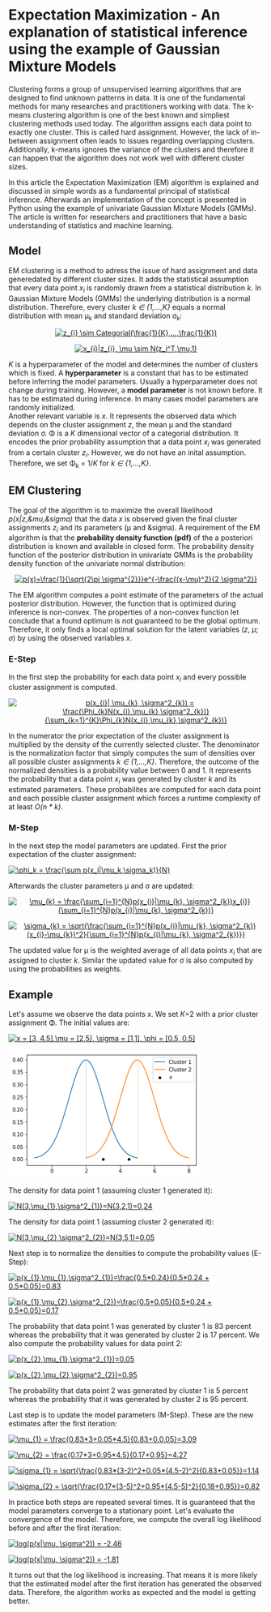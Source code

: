 <h1>Expectation Maximization - An explanation of statistical inference using the example of Gaussian Mixture Models</h1>

Clustering forms a group of unsupervised learning algorithms that are designed to find unknown patterns in data. It is one of the fundamental methods for many researches and practitioners working with data. The k-means clustering algorithm is one of the best known and simpliest clustering methods used today. The algorithm assigns each data point to exactly one cluster. This is called hard assignment. However, the lack of in-between assignment often leads to issues regarding overlapping clusters. Additionally, k-means ignores the variance of the clusters and therefore it can happen that the algorithm does not work well with different cluster sizes.

In this article the Expectation Maximization (EM) algorithm is explained and discussed in simple words as a fundamental principal of statistical inference. Afterwards an implementation of the concept is presented in Python using the example of univariate Gaussian Mixture Models (GMMs). The article is written for researchers and practitioners that have a basic understanding of statistics and machine learning.

<h2>Model</h2>
EM clustering is a method to adress the issue of hard assignment and data generedated by different cluster sizes. It adds the statistical assumption that every data point <i>x<sub>i</sub></i> is randomly drawn from a statistical distribution <i>k</i>. In Gaussian Mixture Models (GMMs) the underlying distribution is a normal distribution. Therefore, every cluster <i>k &isin; {1,...,K}</i> equals a normal distribution with mean &mu;<sub>k</sub> and standard deviation &sigma;<sub>k</sub>:

<p align="center">
<a href="https://www.codecogs.com/eqnedit.php?latex=\dpi{120}&space;z_{i}&space;\sim&space;Categorial(\frac{1}{K},...,\frac{1}{K})" target="_blank"><img src="https://latex.codecogs.com/gif.latex?\dpi{120}&space;z_{i}&space;\sim&space;Categorial(\frac{1}{K},...,\frac{1}{K})" title="z_{i} \sim Categorial(\frac{1}{K},...,\frac{1}{K})" /></a>
</p>

<p align="center">
<a href="https://www.codecogs.com/eqnedit.php?latex=\dpi{120}&space;x_{i}|z_{i},&space;\mu&space;\sim&space;N(z_i^T,\mu,1)" target="_blank"><img src="https://latex.codecogs.com/gif.latex?\dpi{120}&space;x_{i}|z_{i},&space;\mu&space;\sim&space;N(z_i^T,\mu,1)" title="x_{i}|z_{i}, \mu \sim N(z_i^T,\mu,1)" /></a>
</p>

<i>K</i> is a hyperparameter of the model and determines the number of clusters which is fixed. A <b>hyperparameter</b> is a constant that has to be estimated before inferring the model parameters. Usually a hyperparameter does not change during training. However, a <b>model parameter</b> is not known before. It has to be estimated during inference. In many cases model parameters are randomly initialized. <br>
Another relevant variable is <i>x</i>. It represents the observed data which depends on the cluster assignment <i>z</i>, the mean &mu; and the standard deviation &sigma;. &Phi; is a <i>K</i> dimensional vector of a categorial distribution. It encodes the prior probability assumption that a data point <i>x<sub>i</sub></i> was generated from a certain cluster <i>z<sub>i</sub></i>. However, we do not have an inital assumption. Therefore, we set &Phi;<sub>k</sub> = 1/<i>K</i> for <i>k &isin; {1,...,K}</i>. 

<h2>EM Clustering</h2>

The goal of the algorithm is to maximize the overall likelihood <i>p(x|z,&mu,&sigma)</i> that the data <i>x</i> is observed given the final cluster assignments <i>z<sub>i</sub></i> and its parameters (&mu; and &sigma). A requirement of the EM algorithm is that the <b>probability density function (pdf)</b> of the a posteriori distribution is known and available in closed form. The probability density function of the posterior distribution in univariate GMMs is the probability density function of the univariate normal distribution: 
<p align="center">
<a href="https://www.codecogs.com/eqnedit.php?latex=\dpi{120}&space;p(x)=\frac{1}{\sqrt{2\pi&space;\sigma^{2}}}e^{-\frac{(x-\mu)^2}{2&space;\sigma^2}}" target="_blank"><img src="https://latex.codecogs.com/gif.latex?\dpi{120}&space;p(x)=\frac{1}{\sqrt{2\pi&space;\sigma^{2}}}e^{-\frac{(x-\mu)^2}{2&space;\sigma^2}}" title="p(x)=\frac{1}{\sqrt{2\pi \sigma^{2}}}e^{-\frac{(x-\mu)^2}{2 \sigma^2}}" /></a>
</p>
The EM algorithm computes a point estimate of the parameters of the actual posterior distribution. However, the function that is optimized during inference is non-convex. The properties of a non-convex function let conclude that a found optimum is not guaranteed to be the global optimum. Therefore, it only finds a local optimal solution for the latent variables (<i>z</i>, <i>&mu;</i>; <i>&sigma;</i>) by using the observed variables <i>x</i>.

<h3>E-Step</h3>
In the first step the probability for each data point <i>x<sub>i</sub></i> and every possible cluster assignment is computed. 

<p align="center">
<a href="https://www.codecogs.com/eqnedit.php?latex=\dpi{120}&space;p(x_{i}|&space;\mu_{k},&space;\sigma^2_{k})&space;=&space;\frac{\Phi_{k}N(x_{i},\mu_{k},\sigma^2_{k})}{\sum_{k=1}^{K}\Phi_{k}N(x_{i},\mu_{k},\sigma^2_{k})}" target="_blank"><img src="https://latex.codecogs.com/gif.latex?\dpi{120}&space;p(x_{i}|&space;\mu_{k},&space;\sigma^2_{k})&space;=&space;\frac{\Phi_{k}N(x_{i},\mu_{k},\sigma^2_{k})}{\sum_{k=1}^{K}\Phi_{k}N(x_{i},\mu_{k},\sigma^2_{k})}" title="p(x_{i}| \mu_{k}, \sigma^2_{k}) = \frac{\Phi_{k}N(x_{i},\mu_{k},\sigma^2_{k})}{\sum_{k=1}^{K}\Phi_{k}N(x_{i},\mu_{k},\sigma^2_{k})}" /></a>
</p>

In the numerator the prior expectation of the cluster assignment is multiplied by the density of the currently selected cluster. The denominator is the normalization factor that simply computes the sum of densities over all possible cluster assignments <i>k &isin; {1,...,K}</i>. Therefore, the outcome of the normalized densities is a probability value between 0 and 1. It represents the probability that a data point <i>x<sub>i</sub></i> was generated by cluster <i>k</i> and its estimated parameters. These probabilites are computed for each data point and each possible cluster assignment which forces a runtime complexity of at least <i>O(n * k)</i>. 

<h3>M-Step</h3>
In the next step the model parameters are updated. First the prior expectation of the cluster assignment:

<a href="https://www.codecogs.com/eqnedit.php?latex=\dpi{120}&space;\phi_k&space;=&space;\frac{\sum&space;p(x_i|\mu_k,\sigma_k)}{N}" target="_blank"><img src="https://latex.codecogs.com/gif.latex?\dpi{120}&space;\phi_k&space;=&space;\frac{\sum&space;p(x_i|\mu_k,\sigma_k)}{N}" title="\phi_k = \frac{\sum p(x_i|\mu_k,\sigma_k)}{N}" /></a>

Afterwards the cluster parameters &mu; and &sigma; are updated:

<p align="center">
<a href="https://www.codecogs.com/eqnedit.php?latex=\dpi{120}&space;\mu_{k}&space;=&space;\frac{\sum_{i=1}^{N}p(x_{i}|\mu_{k},&space;\sigma^2_{k})x_{i}}{\sum_{i=1}^{N}p(x_{i}|\mu_{k},&space;\sigma^2_{k})}" target="_blank"><img src="https://latex.codecogs.com/gif.latex?\dpi{120}&space;\mu_{k}&space;=&space;\frac{\sum_{i=1}^{N}p(x_{i}|\mu_{k},&space;\sigma^2_{k})x_{i}}{\sum_{i=1}^{N}p(x_{i}|\mu_{k},&space;\sigma^2_{k})}" title="\mu_{k} = \frac{\sum_{i=1}^{N}p(x_{i}|\mu_{k}, \sigma^2_{k})x_{i}}{\sum_{i=1}^{N}p(x_{i}|\mu_{k}, \sigma^2_{k})}" /></a>
</p>

<p align="center">
<a href="https://www.codecogs.com/eqnedit.php?latex=\dpi{120}&space;\sigma_{k}&space;=&space;\sqrt{\frac{\sum_{i=1}^{N}p(x_{i}|\mu_{k},&space;\sigma^2_{k})(x_{i}-\mu_{k})^2}{\sum_{i=1}^{N}p(x_{i}|\mu_{k},&space;\sigma^2_{k})}}" target="_blank"><img src="https://latex.codecogs.com/gif.latex?\dpi{120}&space;\sigma_{k}&space;=&space;\sqrt{\frac{\sum_{i=1}^{N}p(x_{i}|\mu_{k},&space;\sigma^2_{k})(x_{i}-\mu_{k})^2}{\sum_{i=1}^{N}p(x_{i}|\mu_{k},&space;\sigma^2_{k})}}" title="\sigma_{k} = \sqrt{\frac{\sum_{i=1}^{N}p(x_{i}|\mu_{k}, \sigma^2_{k})(x_{i}-\mu_{k})^2}{\sum_{i=1}^{N}p(x_{i}|\mu_{k}, \sigma^2_{k})}}" /></a>
</p>

The updated value for &mu; is the weighted average of all data points <i>x<sub>i</sub></i> that are assigned to cluster <i>k</i>. Similar the updated value for &sigma; is also computed by using the probabilities as weights.

<h2>Example</h2>
Let's assume we observe the data points x. We set <i>K</i>=2 with a prior cluster assignment &Phi;.
The initial values are:

<p>
<a href="https://www.codecogs.com/eqnedit.php?latex=\dpi{120}&space;x&space;=&space;[3,&space;4.5],\mu&space;=&space;[2,5],&space;\sigma&space;=&space;[1,1],&space;\phi&space;=&space;[0.5,&space;0.5]" target="_blank"><img src="https://latex.codecogs.com/gif.latex?\dpi{120}&space;x&space;=&space;[3,&space;4.5],\mu&space;=&space;[2,5],&space;\sigma&space;=&space;[1,1],&space;\phi&space;=&space;[0.5,&space;0.5]" title="x = [3, 4.5],\mu = [2,5], \sigma = [1,1], \phi = [0.5, 0.5]" /></a>
</p>

<img src="model.png" />

The density for data point 1 (assuming cluster 1 generated it):

<p>
<a href="https://www.codecogs.com/eqnedit.php?latex=\dpi{120}&space;N(3,\mu_{1},\sigma^2_{1})=N(3,2,1)=0,24" target="_blank"><img src="https://latex.codecogs.com/gif.latex?\dpi{120}&space;N(3,\mu_{1},\sigma^2_{1})=N(3,2,1)=0,24" title="N(3,\mu_{1},\sigma^2_{1})=N(3,2,1)=0,24" /></a>
</p>

The density for data point 1 (assuming cluster 2 generated it):

<p>
<a href="https://www.codecogs.com/eqnedit.php?latex=\dpi{120}&space;N(3,\mu_{2},\sigma^2_{2})=N(3,5,1)=0,05" target="_blank"><img src="https://latex.codecogs.com/gif.latex?\dpi{120}&space;N(3,\mu_{2},\sigma^2_{2})=N(3,5,1)=0,05" title="N(3,\mu_{2},\sigma^2_{2})=N(3,5,1)=0.05" /></a>
</p>

Next step is to normalize the densities to compute the probability values (E-Step):

<p>
<a href="https://www.codecogs.com/eqnedit.php?latex=\dpi{120}&space;p(x_{1},\mu_{1},\sigma^2_{1})=\frac{0.5*0.24}{0.5*0.24&space;&plus;&space;0.5*0.05}=0.83" target="_blank"><img src="https://latex.codecogs.com/gif.latex?\dpi{120}&space;p(x_{1},\mu_{1},\sigma^2_{1})=\frac{0.5*0.24}{0.5*0.24&space;&plus;&space;0.5*0.05}=0.83" title="p(x_{1},\mu_{1},\sigma^2_{1})=\frac{0.5*0.24}{0.5*0.24 + 0.5*0.05}=0.83" /></a>
</p>

<p>
<a href="https://www.codecogs.com/eqnedit.php?latex=\dpi{120}&space;p(x_{1},\mu_{2},\sigma^2_{2})=\frac{0.5*0.05}{0.5*0.24&space;&plus;&space;0.5*0.05}=0.17" target="_blank"><img src="https://latex.codecogs.com/gif.latex?\dpi{120}&space;p(x_{1},\mu_{2},\sigma^2_{2})=\frac{0.5*0.05}{0.5*0.24&space;&plus;&space;0.5*0.05}=0.17" title="p(x_{1},\mu_{2},\sigma^2_{2})=\frac{0.5*0.05}{0.5*0.24 + 0.5*0.05}=0.17" /></a>
</p>

The probability that data point 1 was generated by cluster 1 is 83 percent whereas the probability that it was generated by cluster 2 is 17 percent. We also compute the probability values for data point 2:

<p>
<a href="https://www.codecogs.com/eqnedit.php?latex=\dpi{120}&space;p(x_{2},\mu_{1},\sigma^2_{1})=0.05" target="_blank"><img src="https://latex.codecogs.com/gif.latex?\dpi{120}&space;p(x_{2},\mu_{1},\sigma^2_{1})=0.05" title="p(x_{2},\mu_{1},\sigma^2_{1})=0.05" /></a>
</p>

<p>
<a href="https://www.codecogs.com/eqnedit.php?latex=\dpi{120}&space;p(x_{2},\mu_{2},\sigma^2_{2})=0.95" target="_blank"><img src="https://latex.codecogs.com/gif.latex?\dpi{120}&space;p(x_{2},\mu_{2},\sigma^2_{2})=0.95" title="p(x_{2},\mu_{2},\sigma^2_{2})=0.95" /></a>
</p>

The probability that data point 2 was generated by cluster 1 is 5 percent whereas the probability that it was generated by cluster 2 is 95 percent.

Last step is to update the model parameters (M-Step). These are the new estimates after the first iteration:
<p>
  <a href="https://www.codecogs.com/eqnedit.php?latex=\dpi{120}&space;\mu_{1}&space;=&space;\frac{0.83*3&plus;0.05*4.5}{0.83&plus;0.0.05}=3.09" target="_blank"><img src="https://latex.codecogs.com/gif.latex?\dpi{120}&space;\mu_{1}&space;=&space;\frac{0.83*3&plus;0.05*4.5}{0.83&plus;0.05}=3.09" title="\mu_{1} = \frac{0.83*3+0.05*4.5}{0.83+0.0.05}=3.09" /></a>
</p>

<p>
<a href="https://www.codecogs.com/eqnedit.php?latex=\dpi{120}&space;\mu_{2}&space;=&space;\frac{0.17*3&plus;0.95*4.5}{0.17&plus;0.95}=4.27" target="_blank"><img src="https://latex.codecogs.com/gif.latex?\dpi{120}&space;\mu_{2}&space;=&space;\frac{0.17*3&plus;0.95*4.5}{0.17&plus;0.95}=4.27" title="\mu_{2} = \frac{0.17*3+0.95*4.5}{0.17+0.95}=4.27" /></a>
</p>

<p>
<a href="https://www.codecogs.com/eqnedit.php?latex=\dpi{120}&space;\sigma_{1}&space;=&space;\sqrt{\frac{0.83*(3-2)^2&plus;0.05*(4.5-2)^2}{0.83&plus;0.05}}=1.14" target="_blank"><img src="https://latex.codecogs.com/gif.latex?\dpi{120}&space;\sigma_{1}&space;=&space;\sqrt{\frac{0.83*(3-2)^2&plus;0.05*(4.5-2)^2}{0.83&plus;0.05}}=1.14" title="\sigma_{1} = \sqrt{\frac{0.83*(3-2)^2+0.05*(4.5-2)^2}{0.83+0.05}}=1.14" /></a>
</p>

<p>
<a href="https://www.codecogs.com/eqnedit.php?latex=\dpi{120}&space;\sigma_{2}&space;=&space;\sqrt{\frac{0.17*(3-5)^2&plus;0.95*(4.5-5)^2}{0.18&plus;0.95}}=0.82" target="_blank"><img src="https://latex.codecogs.com/gif.latex?\dpi{120}&space;\sigma_{2}&space;=&space;\sqrt{\frac{0.17*(3-5)^2&plus;0.95*(4.5-5)^2}{0.18&plus;0.95}}=0.82" title="\sigma_{2} = \sqrt{\frac{0.17*(3-5)^2+0.95*(4.5-5)^2}{0.18+0.95}}=0.82" /></a>
</p>

In practice both steps are repeated several times. It is guaranteed that the model parameters converge to a stationary point. Let's evaluate the convergence of the model. Therefore, we compute the overall log likelihood before and after the first iteration:

<p>
<a href="https://www.codecogs.com/eqnedit.php?latex=\dpi{120}&space;log(p(x|\mu,&space;\sigma^2))&space;=&space;-2.46" target="_blank"><img src="https://latex.codecogs.com/gif.latex?\dpi{120}&space;log(p(x|\mu,&space;\sigma^2))&space;=&space;-2.46" title="log(p(x|\mu, \sigma^2)) = -2.46" /></a>
</p>

<p>
<a href="https://www.codecogs.com/eqnedit.php?latex=\dpi{120}&space;log(p(x|\mu,&space;\sigma^2))&space;=&space;-1.81" target="_blank"><img src="https://latex.codecogs.com/gif.latex?\dpi{120}&space;log(p(x|\mu,&space;\sigma^2))&space;=&space;-1.81" title="log(p(x|\mu, \sigma^2)) = -1.81" /></a>
</p>

It turns out that the log likelihood is increasing. That means it is more likely that the estimated model after the first iteration has generated the observed data. Therefore, the algorithm works as expected and the model is getting better.

